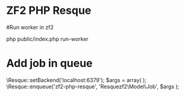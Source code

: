 # ZF2 PHP Resque

#Run worker in zf2 

php public/index.php  run-worker

# Add job in queue

\Resque::setBackend('localhost:6379');
$args = array( );
\Resque::enqueue('zf2-php-resque', 'Resquezf2\Model\Job', $args );
                
